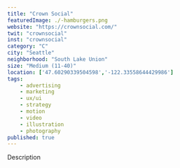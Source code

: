 ```yaml
---
title: "Crown Social"
featuredImage: ./-hamburgers.png
website: "https://crownsocial.com/"
twit: "crownsocial"
inst: "crownsocial"
category: "C"
city: "Seattle"
neighborhood: "South Lake Union"
size: "Medium (11-40)"
location: ['47.60290339504598','-122.33558644429986']
tags:
    - advertising
    - marketing
    - ux/ui
    - strategy
    - motion
    - video
    - illustration
    - photography
published: true
---
```


Description
